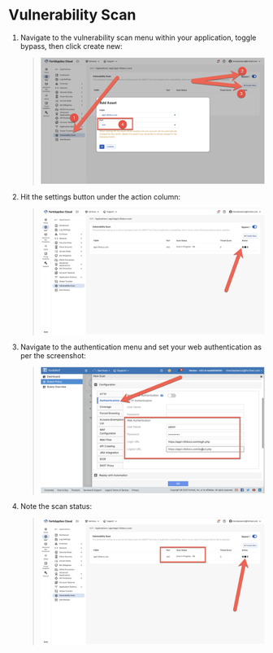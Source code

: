 # Vulnerability Scan

1. Navigate to the vulnerability scan menu within your application, toggle bypass, then click create new:

   > ![vulnerability-scan-1.png](vulnerability-scan-1.png)

1. Hit the settings button under the action column:

   > ![vulnerability-scan-2.png](vulnerability-scan-2.png)

1. Navigate to the authentication menu and set your web authentication as per the screenshot:

   > ![vulnerability-scan-3.png](vulnerability-scan-3.png)

1. Note the scan status:

   > ![vulnerability-scan-4.png](vulnerability-scan-4.png)
